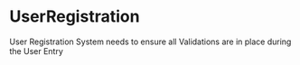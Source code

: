 # UserRegistration
User Registration System needs to ensure all Validations are in place during the User Entry
